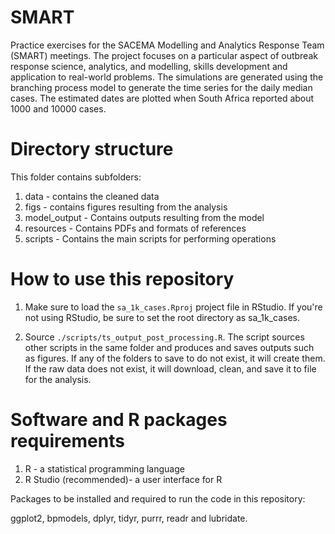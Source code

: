 # SMART
Practice exercises for the SACEMA Modelling and Analytics Response Team (SMART) meetings. The project focuses on a particular aspect of outbreak response science, analytics, and modelling, skills development and application to real-world problems. The simulations are generated using the branching process model to generate the time series for the daily median cases. The estimated dates are plotted when South Africa reported about 1000 and 10000 cases.

# Directory structure
This folder contains subfolders:
1. data - contains the cleaned data  
2. figs - contains figures resulting from the analysis
3. model_output - Contains outputs resulting from the model
4. resources - Contains PDFs and formats of references
5. scripts - Contains the main scripts for performing operations

# How to use this repository
1. Make sure to load the 
`sa_1k_cases.Rproj` project file in RStudio. If you're not using 
RStudio, be sure to set the root directory as sa_1k_cases.

2. Source `./scripts/ts_output_post_processing.R`. The script sources
other scripts in the same folder and produces and saves outputs such
as figures. If any of the folders to save to do not exist, it will create them.
If the raw data does not exist, it will download, clean, and save it to file for the analysis.

# Software and R packages requirements
1. R - a statistical programming language
2. R Studio (recommended)- a user interface for R 

Packages to be installed and required to run the code in this repository:

ggplot2, bpmodels, dplyr, tidyr, purrr, readr and lubridate.
